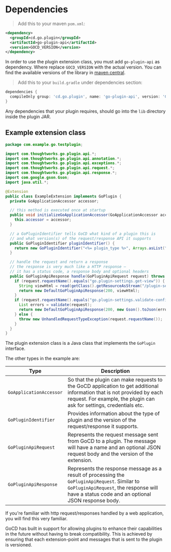# Dependencies

> Add this to your maven `pom.xml`:

```xml
<dependency>
  <groupId>cd.go.plugin</groupId>
  <artifactId>go-plugin-api</artifactId>
  <version>GOCD_VERSION</version>
</dependency>
```

In order to use the plugin extension class, you must add `go-plugin-api` as dependency.
Where replace `GOCD_VERSION` with the actual version. You can find the available versions of the library in [maven central](https://mvnrepository.com/artifact/cd.go.plugin/go-plugin-api).

> Add this to your `build.gradle` under dependencies section:
    
```groovy
dependencies {
  compileOnly group: 'cd.go.plugin', name: 'go-plugin-api', version: 'GOCD_VERSION'
}
```

Any dependencies that your plugin requires, should go into the `lib` directory inside the plugin JAR.

## Example extension class

```java
package com.example.go.testplugin;

import com.thoughtworks.go.plugin.api.*;
import com.thoughtworks.go.plugin.api.annotation.*;
import com.thoughtworks.go.plugin.api.exceptions.*;
import com.thoughtworks.go.plugin.api.request.*;
import com.thoughtworks.go.plugin.api.response.*;
import com.google.gson.Gson;
import java.util.*;

@Extension
public class ExampleExtension implements GoPlugin {
  private GoApplicationAccessor accessor;

  // this method is executed once at startup
  public void initializeGoApplicationAccessor(GoApplicationAccessor accessor) {
    this.accessor = accessor;
  }

  // a GoPluginIdentifier tells GoCD what kind of a plugin this is
  // and what version(s) of the request/response API it supports
  public GoPluginIdentifier pluginIdentifier() {
    return new GoPluginIdentifier("<%= plugin_type %>", Arrays.asList("<%= endpoint_version %>"));
  }

  // handle the request and return a response
  // the response is very much like a HTTP response —
  // it has a status code, a response body and optional headers
  public GoPluginApiResponse handle(GoPluginApiRequest request) throws UnhandledRequestTypeException {
    if (request.requestName().equals("go.plugin-settings.get-view")) {
      String viewHtml = read(getClass().getResourceAsStream("/plugin-settings.template.html"));
      return new DefaultGoPluginApiResponse(200, viewHtml);
    }
    if (request.requestName().equals("go.plugin-settings.validate-configuration")) {
      List errors = validate(request);
      return new DefaultGoPluginApiResponse(200, new Gson().toJson(errors));
    } else {
      throw new UnhandledRequestTypeException(request.requestName());
    }
  }
}
```

The plugin extension class is a Java class that implements the `GoPlugin` interface.

The other types in the example are:

<p class='attributes-table-follows'></p>

| Type                   | Description |
| ---------------------- | ----------- |
| `GoApplicationAccessor`| So that the plugin can make requests to the GoCD application to get additional information that is not provided by each request. For example, the plugin can ask for settings, credentials etc. |
| `GoPluginIdentifier`   | Provides information about the type of plugin and the version of the request/response it supports. |
| `GoPluginApiRequest`   | Represents the request message sent from GoCD to a plugin. The message will have a name and an optional JSON request body and the version of the extension. |
| `GoPluginApiResponse`  | Represents the response message as a result of processing the `GoPluginApiRequest`. Similar to `GoPluginApiRequest`, the response will have a status code and an optional JSON response body. |

If you're familiar with http request/responses handled by a web application, you will find this very familiar.

<aside class="notice">
  GoCD has built in support for allowing plugins to enhance their capabilities in the future without having to break compatibility. This is achieved by ensuring that each extension-point and messages that is sent to the plugin is versioned.
</aside>

<a id='the-plugin-dependencies'></a>

